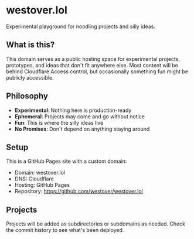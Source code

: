 # westover.lol

Experimental playground for noodling projects and silly ideas.

## What is this?

This domain serves as a public hosting space for experimental projects, prototypes, and ideas that don't fit anywhere else. Most content will be behind Cloudflare Access control, but occasionally something fun might be publicly accessible.

## Philosophy

- **Experimental**: Nothing here is production-ready
- **Ephemeral**: Projects may come and go without notice
- **Fun**: This is where the silly ideas live
- **No Promises**: Don't depend on anything staying around

## Setup

This is a GitHub Pages site with a custom domain:
- Domain: westover.lol
- DNS: Cloudflare
- Hosting: GitHub Pages
- Repository: https://github.com/westover/westover.lol

## Projects

Projects will be added as subdirectories or subdomains as needed. Check the commit history to see what's been deployed.
